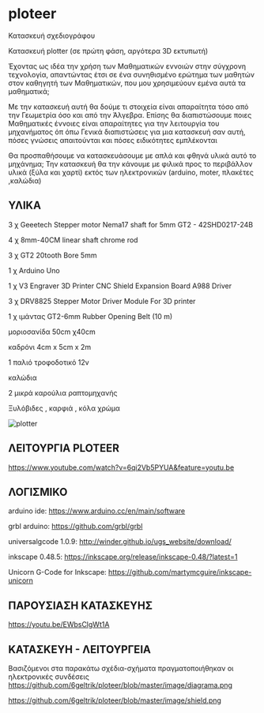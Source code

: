# ploteer

Κατασκευή σχεδιογράφου

Κατασκευή plotter (σε πρώτη φάση, αργότερα 3D εκτυπωτή)

Έχοντας ως ιδέα την χρήση των Μαθηματικών εννοιών στην σύγχρονη τεχνολογία, απαντώντας έτσι σε ένα συνηθισμένο ερώτημα των μαθητών στον καθηγητή των Μαθηματικών, που μου χρησιμεύουν εμένα αυτά τα μαθηματικά; 

Με την κατασκευή αυτή θα δούμε τι στοιχεία είναι απαραίτητα τόσο από την Γεωμετρία όσο και από την Άλγεβρα. 
Επίσης θα διαπιστώσουμε ποιες Μαθηματικές έννοιες είναι απαραίτητες για την λειτουργία του μηχανήματος  όπ όπω
Γενικά διαπιστώσεις για μια κατασκευή σαν αυτή, πόσες γνώσεις απαιτούνται και πόσες ειδικότητες εμπλέκονται 

Θα προσπαθήσουμε να κατασκευάσουμε με απλά και φθηνά υλικά αυτό το μηχάνημα; Την κατασκευή θα την κάνουμε με φιλικά προς το περιβάλλον υλικά (ξύλα και χαρτί) εκτός των ηλεκτρονικών (arduino, moter, πλακέτες ,καλώδια) 

## ΥΛΙΚΑ

3 χ Geeetech Stepper motor Nema17 shaft for 5mm GT2 - 42SHD0217-24B 

4 χ 8mm-40CM linear shaft chrome rod 

3 χ GT2 20tooth Bore 5mm 

1 χ Arduino Uno 

1 χ V3 Engraver 3D Printer CNC Shield Expansion Board A988 Driver 

3 χ DRV8825 Stepper Motor Driver Module For 3D printer 

1 χ ιμάντας GT2-6mm Rubber Opening Belt (10 m) 

μοριοσανίδα 50cm χ40cm 

καδρόνι 4cm x 5cm x 2m 

1 παλιό τροφοδοτικό 12v

καλώδια

2 μικρά καρούλια ραπτομηχανής 

Ξυλόβιδες , καρφιά , κόλα χρώμα


![plotter](https://user-images.githubusercontent.com/44138361/52704923-5fc13280-2f8a-11e9-9e47-d2fcf0865e8d.png)



##  ΛΕΙΤΟΥΡΓΙΑ PLOTEER

https://www.youtube.com/watch?v=6qi2Vb5PYUA&feature=youtu.be


## ΛΟΓΙΣΜΙΚΟ

arduino ide: https://www.arduino.cc/en/main/software

grbl arduino: https://github.com/grbl/grbl

universalgcode 1.0.9: http://winder.github.io/ugs_website/download/

inkscape 0.48.5: https://inkscape.org/release/inkscape-0.48/?latest=1

Unicorn G-Code for Inkscape: https://github.com/martymcguire/inkscape-unicorn

## ΠΑΡΟΥΣΙΑΣΗ ΚΑΤΑΣΚΕΥΗΣ
https://youtu.be/EWbsClgWt1A

## ΚΑΤΑΣΚΕΥΗ - ΛΕΙΤΟΥΡΓΕΙΑ 
Βασιζόμενοι στα παρακάτω σχέδια-σχήματα πραγματοποιήθηκαν οι ηλεκτρονικές συνδέσεις
https://github.com/6geltrik/ploteer/blob/master/image/diagrama.png

https://github.com/6geltrik/ploteer/blob/master/image/shield.png


